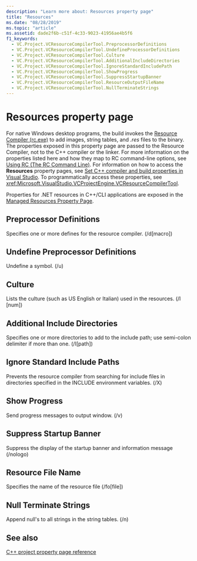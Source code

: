 ```yaml
---
description: "Learn more about: Resources property page"
title: "Resources"
ms.date: "08/28/2019"
ms.topic: "article"
ms.assetid: dade2f6b-c51f-4c33-9023-41956ae4b5f6
f1_keywords:
  - VC.Project.VCResourceCompilerTool.PreprocessorDefinitions
  - VC.Project.VCResourceCompilerTool.UndefineProcessorDefinitions
  - VC.Project.VCResourceCompilerTool.Culture
  - VC.Project.VCResourceCompilerTool.AdditionalIncludeDirectories
  - VC.Project.VCResourceCompilerTool.IgnoreStandardIncludePath
  - VC.Project.VCResourceCompilerTool.ShowProgress
  - VC.Project.VCResourceCompilerTool.SuppressStartupBanner
  - VC.Project.VCResourceCompilerTool.ResourceOutputFileName
  - VC.Project.VCResourceCompilerTool.NullTerminateStrings
---
```

# Resources property page

For native Windows desktop programs, the build invokes the [Resource Compiler (rc.exe)](/windows/win32/menurc/resource-compiler) to add images, string tables, and *.res* files to the binary. The properties exposed in this property page are passed to the Resource Compiler, not to the C++ compiler or the linker. For more information on the properties listed here and how they map to RC command-line options, see [Using RC (The RC Command Line)](/windows/win32/menurc/using-rc-the-rc-command-line-). For information on how to access the **Resources** property pages, see [Set C++ compiler and build properties in Visual Studio](../working-with-project-properties.md). To programmatically access these properties, see <xref:Microsoft.VisualStudio.VCProjectEngine.VCResourceCompilerTool>.

Properties for .NET resources in C++/CLI applications are exposed in the [Managed Resources Property Page](managed-resources-property-page.md).

## Preprocessor Definitions

Specifies one or more defines for the resource compiler. (/d[macro])

## Undefine Preprocessor Definitions

Undefine a symbol. (/u)

## Culture

Lists the culture (such as US English or Italian) used in the resources. (/l [num])

## Additional Include Directories

Specifies one or more directories to add to the include path; use semi-colon delimiter if more than one. (/I[path])

## Ignore Standard Include Paths

Prevents the resource compiler from searching for include files in directories specified in the INCLUDE environment variables. (/X)

## Show Progress

Send progress messages to output window. (/v)

## Suppress Startup Banner

Suppress the display of the startup banner and information message (/nologo)

## Resource File Name

Specifies the name of the resource file (/fo[file])

## Null Terminate Strings

Append null's to all strings in the string tables. (/n)

## See also

[C++ project property page reference](property-pages-visual-cpp.md)
